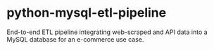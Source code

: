 # python-mysql-etl-pipeline
End-to-end ETL pipeline integrating web-scraped and API data into a MySQL database for an e-commerce use case.
